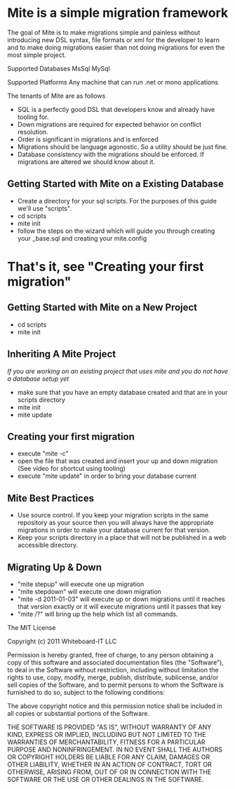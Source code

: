 # Mite is a simple migration framework

The goal of Mite is to make migrations simple and painless without introducing new DSL syntax, file formats or xml for the developer to learn 
and to make doing migrations easier than not doing migrations for even the most simple project.

Supported Databases
MsSql
MySql

Supported Platforms
Any machine that can run .net or mono applications

The tenants of Mite are as follows
* SQL is a perfectly good DSL that developers know and already have tooling for.
* Down migrations are required for expected behavior on conflict resolution.
* Order is significant in migrations and is enforced
* Migrations should be language agonostic.  So a utility should be just fine.
* Database consistency with the migrations should be enforced.  If migrations are altered we should know about it.

## Getting Started with Mite on a Existing Database
* Create a directory for your sql scripts.  For the purposes of this guide we'll use "scripts".
* cd scripts
* mite init
* follow the steps on the wizard which will guide you through creating your _base.sql and creating your mite.config
# That's it, see "Creating your first migration"

## Getting Started with Mite on a New Project
* cd scripts
* mite init

## Inheriting A Mite Project
*If you are working on an existing project that uses mite and you do not have a database setup yet*
* make sure that you have an empty database created and that are in your scripts directory
* mite init
* mite update

## Creating your first migration
* execute "mite -c" 
* open the file that was created and insert your up and down migration (See video for shortcut using tooling)
* execute "mite update" in order to bring your database current

## Mite Best Practices
* Use source control.  If you keep your migration scripts in the same repository as your source then you will always have the appropriate migrations in order to make your database current for that version.
* Keep your scripts directory in a place that will not be published in a web accessible directory.  

## Migrating Up & Down
* "mite stepup" will execute one up migration
* "mite stepdown" will execute one down migration
* "mite -d 2011-01-03" will execute up or down migrations until it reaches that version exactly or it will execute migrations until it passes that key
* "mite /?" will bring up the help which list all commands.

The MIT License

Copyright (c) 2011 Whiteboard-IT LLC

Permission is hereby granted, free of charge, to any person obtaining a copy
of this software and associated documentation files (the "Software"), to deal
in the Software without restriction, including without limitation the rights
to use, copy, modify, merge, publish, distribute, sublicense, and/or sell
copies of the Software, and to permit persons to whom the Software is
furnished to do so, subject to the following conditions:

The above copyright notice and this permission notice shall be included in
all copies or substantial portions of the Software.

THE SOFTWARE IS PROVIDED "AS IS", WITHOUT WARRANTY OF ANY KIND, EXPRESS OR
IMPLIED, INCLUDING BUT NOT LIMITED TO THE WARRANTIES OF MERCHANTABILITY,
FITNESS FOR A PARTICULAR PURPOSE AND NONINFRINGEMENT. IN NO EVENT SHALL THE
AUTHORS OR COPYRIGHT HOLDERS BE LIABLE FOR ANY CLAIM, DAMAGES OR OTHER
LIABILITY, WHETHER IN AN ACTION OF CONTRACT, TORT OR OTHERWISE, ARISING FROM,
OUT OF OR IN CONNECTION WITH THE SOFTWARE OR THE USE OR OTHER DEALINGS IN
THE SOFTWARE.